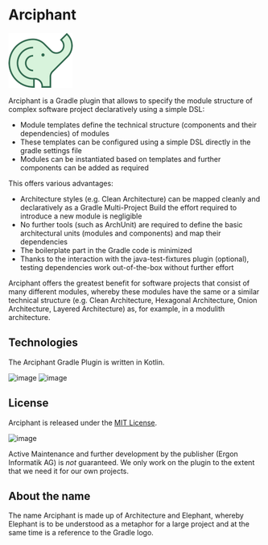 # Arciphant

![Logo](./assets/logo.png)

Arciphant is a Gradle plugin that allows to specify the module structure of complex software project declaratively using a simple DSL:
* Module templates define the technical structure (components and their dependencies) of modules
* These templates can be configured using a simple DSL directly in the gradle settings file
* Modules can be instantiated based on templates and further components can be added as required

This offers various advantages:
* Architecture styles (e.g. Clean Architecture) can be mapped cleanly and declaratively as a Gradle Multi-Project Build the effort required to introduce a new module is negligible
* No further tools (such as ArchUnit) are required to define the basic architectural units (modules and components) and map their dependencies
* The boilerplate part in the Gradle code is minimized
* Thanks to the interaction with the java-test-fixtures plugin (optional), testing dependencies work out-of-the-box without further effort

Arciphant offers the greatest benefit for software projects that consist of many different modules, whereby these modules have the same or a similar technical structure (e.g. Clean Architecture, Hexagonal Architecture, Onion Architecture, Layered Architecture) as, for example, in a modulith architecture.

## Technologies

The Arciphant Gradle Plugin is written in Kotlin.

![image](https://img.shields.io/badge/gradle-02303A?style=for-the-badge&logo=gradle&logoColor=white)
![image](https://img.shields.io/badge/Kotlin-B125EA?style=for-the-badge&logo=kotlin&logoColor=white)

## License

Arciphant is released under the [MIT License](LICENSE).

![image](https://img.shields.io/badge/MIT-green?style=for-the-badge)

Active Maintenance and further development by the publisher (Ergon Informatik AG) is *not* guaranteed.
We only work on the plugin to the extent that we need it for our own projects.

## About the name

The name Arciphant is made up of Architecture and Elephant, whereby Elephant is to be understood as a metaphor for a large project and at the same time is a reference to the Gradle logo.
